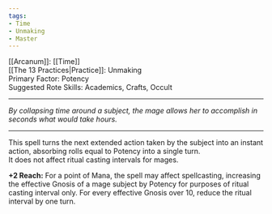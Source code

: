 ```yaml
---
tags:
- Time
- Unmaking
- Master
---
```


[[Arcanum]]: [[Time]]\
[[The 13 Practices|Practice]]: Unmaking\
Primary Factor: Potency\
Suggested Rote Skills: Academics, Crafts, Occult

---

_By collapsing time around a subject, the mage allows her to accomplish in seconds what would take hours._

---

This spell turns the next extended action taken by the subject into an instant action, absorbing rolls equal to Potency into a single turn.\
It does not affect ritual casting intervals for mages.

**+2 Reach:** For a point of Mana, the spell may affect spellcasting, increasing the effective Gnosis of a mage subject by Potency for purposes of ritual casting interval only. For every effective Gnosis over 10, reduce the ritual interval by one turn.